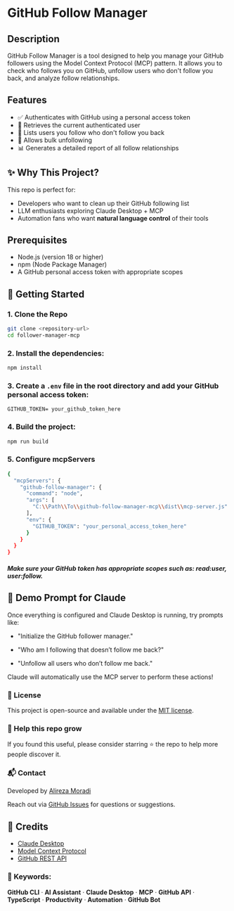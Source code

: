 # GitHub Follow Manager

## Description

GitHub Follow Manager is a tool designed to help you manage your GitHub followers using the Model Context Protocol (MCP) pattern. It allows you to check who follows you on GitHub, unfollow users who don't follow you back, and analyze follow relationships.

## Features

- ✅ Authenticates with GitHub using a personal access token
- 👤 Retrieves the current authenticated user
- 🔄 Lists users you follow who don't follow you back
- 🔻 Allows bulk unfollowing
- 📊 Generates a detailed report of all follow relationships

## ✨ Why This Project?

This repo is perfect for:

- Developers who want to clean up their GitHub following list
- LLM enthusiasts exploring Claude Desktop + MCP
- Automation fans who want **natural language control** of their tools

## Prerequisites

- Node.js (version 18 or higher)
- npm (Node Package Manager)
- A GitHub personal access token with appropriate scopes

## 🚀 Getting Started

### 1. Clone the Repo

```bash
git clone <repository-url>
cd follower-manager-mcp
```

### 2. Install the dependencies:

```bash
npm install
```

### 3. Create a `.env` file in the root directory and add your GitHub personal access token:

```
GITHUB_TOKEN= your_github_token_here
```

### 4. Build the project:

```bash
npm run build
```

### 5. Configure mcpServers

```bash
{
  "mcpServers": {
    "github-follow-manager": {
      "command": "node",
      "args": [
        "C:\\Path\\To\\github-follow-manager-mcp\\dist\\mcp-server.js"
      ],
      "env": {
        "GITHUB_TOKEN": "your_personal_access_token_here"
      }
    }
  }
}
```

##### Make sure your GitHub token has appropriate scopes such as: read:user, user:follow.

## 🧪 Demo Prompt for Claude

Once everything is configured and Claude Desktop is running, try prompts like:

- "Initialize the GitHub follower manager."

- "Who am I following that doesn’t follow me back?"

- "Unfollow all users who don’t follow me back."

Claude will automatically use the MCP server to perform these actions!

### 📜 License

This project is open-source and available under the [MIT license](https://opensource.org/licenses/MIT).

### 📣 Help this repo grow

If you found this useful, please consider starring ⭐ the repo to help more people discover it.

### 📬 Contact

Developed by [Alireza Moradi]()

Reach out via [GitHub Issues](https://github.com/Alirezawmoradi/Github-RepoSweep/issues) for questions or suggestions.

## 🙏 Credits

- [Claude Desktop](https://claude.ai/)
- [Model Context Protocol](https://github.com/modelcontextprotocol)
- [GitHub REST API](https://docs.github.com/en/rest?apiVersion=2022-11-28)

### 🔗 Keywords: 
**GitHub CLI** · **AI Assistant** · **Claude Desktop** · **MCP** · **GitHub API** · **TypeScript** · **Productivity** · **Automation** · **GitHub Bot**
